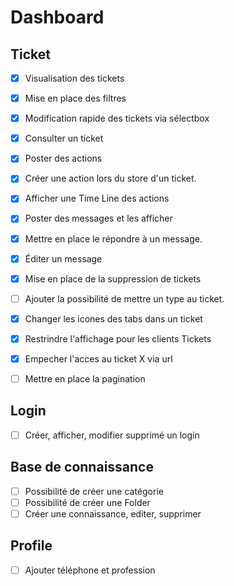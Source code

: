 # Dashboard
## Ticket
- [x] Visualisation des tickets 
- [x] Mise en place des filtres
- [x] Modification rapide des tickets via sélectbox
- [x] Consulter un ticket
- [x] Poster des actions
- [x] Créer une action lors du store d'un ticket.
- [x] Afficher une Time Line des actions
- [x] Poster des messages et les afficher
- [x] Mettre en place le répondre à un message.
- [x] Éditer un message 
- [x] Mise en place de la suppression de tickets 
- [ ] Ajouter la possibilité de mettre un type au ticket.
- [x] Changer les icones des tabs dans un ticket
- [x] Restrindre l'affichage pour les clients Tickets
- [x] Empecher l'acces au ticket X via url
- [ ] Mettre en place la pagination


## Login
- [ ] Créer, afficher, modifier supprimé un login

## Base de connaissance
- [ ] Possibilité de créer une catégorie
- [ ] Possibilité de créer une Folder
- [ ] Créer une connaissance, editer, supprimer

## Profile
- [ ] Ajouter téléphone et profession
